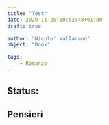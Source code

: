 ```yaml
---
title: "Test"
date: 2020-11-28T10:52:48+01:00
draft: true

author: "Nicolo' Vallarano"
object: "Book"

tags:
    - Romanzo
---
```


## Status:

## Pensieri
